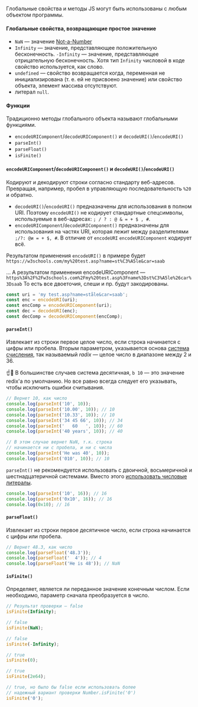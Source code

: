 Глобальные свойства и методы JS могут быть использованы с любым объектом программы.

#### Глобальные свойства, возвращающие простое значение

- `NaN` — значение [Not-a-Number](/js/advanced-theory.html#topic-built-in-nan)
- `Infinity` — значение, представляющее положительную бесконечность. `-Infinity` — значение, представляющее отрицательную бесконечность. Хотя тип `Infinity` числовой в коде свойство используется, как слово.
- `undefined` — свойство возвращается когда, переменная не инициализирована (т. е. ей не присвоено значение) или свойство объекта, элемент массива отсутствуют.
- литерал `null`.

#### Функции

Традиционно методы глобального объекта называют глобальными функциями.

- `encodeURIComponent`/`decodeURIComponent()` и `decodeURI()`/`encodeURI()`
- `parseInt()`
- `parseFloat()`
- `isFinite()`

#### `encodeURIComponent`/`decodeURIComponent()` и `decodeURI()`/`encodeURI()`

Кодируют и декодируют строки согласно стандарту веб-адресов. Превращая, например, пробел в управляющую последовательность `%20` и обратно.

- `decodeURI()`/`encodeURI()` предназначены для использования в полном URI. Поэтому `encodeURI()` не кодирует стандартные спецсимволы, используемые в веб-адресах: `; / ? : @ & = + $ , #`.
- `encodeURIComponent`/`decodeURIComponent()` предназначены для использования на частях URI, которая лежит между разделителями `;/?: @и = + $, #`. В отличие от `encodeURI` `encodeURIComponent` кодирует всё.

Результатом применения `encodeURI()` в примере будет
`https://w3schools.com/my%20test.asp?name=st%C3%A5le&car=saab`

… А результатом применения encodeURIComponent —
`https%3A%2F%2Fw3schools.com%2Fmy%20test.asp%3Fname%3Dst%C3%A5le%26car%3Dsaab`
То есть все двоеточия, слеши и пр. будут закодированы.

```javascript
const uri = 'my test.asp?name=ståle&car=saab';
const enc = encodeURI(uri);
const encComp = encodeURIComponent(uri);
const dec = decodeURI(enc);
const decComp = decodeURIComponent(encComp);
```

#### `parseInt()`

Извлекает из строки первое целое число, если строка начинается с цифры или пробела. Вторым параметром, указывается основа [система счисления](https://ru.wikipedia.org/wiki/Система_счисления), так называемый *radix* — целое число в диапазоне между 2 и 36.

☝️🧐 В большинстве случаев система десятичная, `b 10` — это значение redix'a по умолчанию. Но все равно всегда следует его указывать, чтобы исключить ошибки считывания.

```javascript
// Вернет 10, как число
console.log(parseInt('10', 10));
console.log(parseInt('10.00', 10)); // 10
console.log(parseInt('10.33', 10)); // 10
console.log(parseInt('34 45 66', 10)); // 34
console.log(parseInt('   60   ', 10)); // 60
console.log(parseInt('40 years', 10)); // 40

// В этом случае вернет NaN, т.к. строка
// начинается ни с пробела, и ни с числа
console.log(parseInt('He was 40', 10));
console.log(parseInt('010', 10)); // 10
```

`parseInt()` не рекомендуется использовать с двоичной, восьмеричной и шестнадцатеричной системами. Вместо этого [использовать числовые литералы](https://ravesli.com/urok-36-literaly-magicheskie-chisla/).

```javascript
console.log(parseInt('10', 16)); // 16
console.log(parseInt('0x10', 16)); // 16
console.log(0x10); // 16
```

#### `parseFloat()`

Извлекает из строки первое десятичное число, если строка начинается с цифры или пробела.

```javascript
// Вернет 48.3, как число
console.log(parseFloat('48.3'));
console.log(parseFloat('  4')); // 4
console.log(parseFloat('He is 48')); // NaN
```

#### `isFinite()`

Определяет, является ли переданное значение конечным числом. Если необходимо, параметр сначала преобразуется в число.

```javascript
// Результат проверки — false
isFinite(Infinity);

// false
isFinite(NaN);

// false
isFinite(-Infinity);

// true
isFinite(0);

// true
isFinite(2e64);

// true, но было бы false если использовать более
// надежный вариант проверки Number.isFinite('0')
isFinite('0');
```
